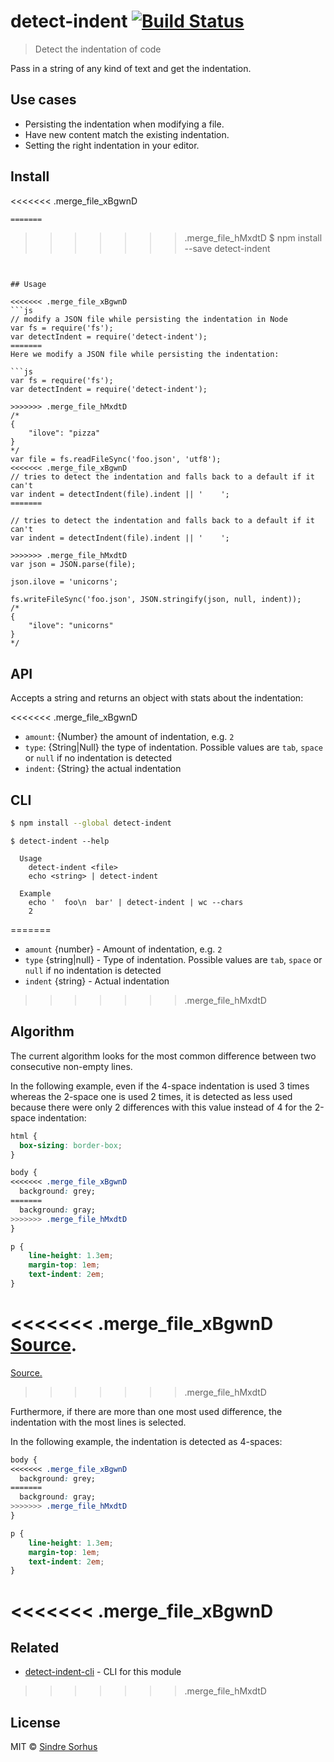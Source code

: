# detect-indent [![Build Status](https://travis-ci.org/sindresorhus/detect-indent.svg?branch=master)](https://travis-ci.org/sindresorhus/detect-indent)

> Detect the indentation of code

Pass in a string of any kind of text and get the indentation.


## Use cases

- Persisting the indentation when modifying a file.
- Have new content match the existing indentation.
- Setting the right indentation in your editor.


## Install

<<<<<<< .merge_file_xBgwnD
```sh
=======
```
>>>>>>> .merge_file_hMxdtD
$ npm install --save detect-indent
```


## Usage

<<<<<<< .merge_file_xBgwnD
```js
// modify a JSON file while persisting the indentation in Node
var fs = require('fs');
var detectIndent = require('detect-indent');
=======
Here we modify a JSON file while persisting the indentation:

```js
var fs = require('fs');
var detectIndent = require('detect-indent');

>>>>>>> .merge_file_hMxdtD
/*
{
    "ilove": "pizza"
}
*/
var file = fs.readFileSync('foo.json', 'utf8');
<<<<<<< .merge_file_xBgwnD
// tries to detect the indentation and falls back to a default if it can't
var indent = detectIndent(file).indent || '    ';
=======

// tries to detect the indentation and falls back to a default if it can't
var indent = detectIndent(file).indent || '    ';

>>>>>>> .merge_file_hMxdtD
var json = JSON.parse(file);

json.ilove = 'unicorns';

fs.writeFileSync('foo.json', JSON.stringify(json, null, indent));
/*
{
    "ilove": "unicorns"
}
*/
```


## API

Accepts a string and returns an object with stats about the indentation:  

<<<<<<< .merge_file_xBgwnD
* `amount`: {Number} the amount of indentation, e.g. `2`  
* `type`: {String|Null} the type of indentation. Possible values are `tab`, `space` or `null` if no indentation is detected  
* `indent`: {String} the actual indentation


## CLI

```sh
$ npm install --global detect-indent
```

```
$ detect-indent --help

  Usage
    detect-indent <file>
    echo <string> | detect-indent

  Example
    echo '  foo\n  bar' | detect-indent | wc --chars
    2
```
=======
* `amount` {number} - Amount of indentation, e.g. `2`  
* `type` {string|null} - Type of indentation. Possible values are `tab`, `space` or `null` if no indentation is detected  
* `indent`   {string} - Actual indentation
>>>>>>> .merge_file_hMxdtD


## Algorithm

The current algorithm looks for the most common difference between two consecutive non-empty lines.

In the following example, even if the 4-space indentation is used 3 times whereas the 2-space one is used 2 times, it is detected as less used because there were only 2 differences with this value instead of 4 for the 2-space indentation:

```css
html {
  box-sizing: border-box;
}

body {
<<<<<<< .merge_file_xBgwnD
  background: grey;
=======
  background: gray;
>>>>>>> .merge_file_hMxdtD
}

p {
    line-height: 1.3em;
    margin-top: 1em;
    text-indent: 2em;
}
```

<<<<<<< .merge_file_xBgwnD
[Source](https://medium.com/@heatherarthur/detecting-code-indentation-eff3ed0fb56b#3918).
=======
[Source.](https://medium.com/@heatherarthur/detecting-code-indentation-eff3ed0fb56b#3918)
>>>>>>> .merge_file_hMxdtD

Furthermore, if there are more than one most used difference, the indentation with the most lines is selected.

In the following example, the indentation is detected as 4-spaces:

```css
body {
<<<<<<< .merge_file_xBgwnD
  background: grey;
=======
  background: gray;
>>>>>>> .merge_file_hMxdtD
}

p {
    line-height: 1.3em;
    margin-top: 1em;
    text-indent: 2em;
}
```


<<<<<<< .merge_file_xBgwnD
=======
## Related

- [detect-indent-cli](https://github.com/sindresorhus/detect-indent-cli) - CLI for this module


>>>>>>> .merge_file_hMxdtD
## License

MIT © [Sindre Sorhus](http://sindresorhus.com)
